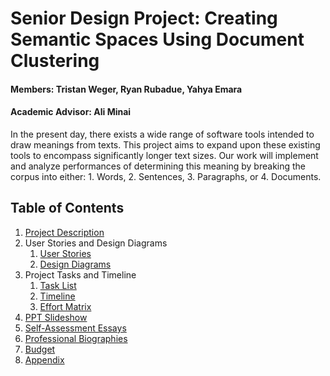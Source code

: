 # Senior Design Project: Creating Semantic Spaces Using Document Clustering
#### Members: Tristan Weger, Ryan Rubadue, Yahya Emara
#### Academic Advisor: Ali Minai



In the present day, there exists a wide range of software tools intended to draw meanings from texts. This project aims to expand upon these existing tools to encompass significantly longer text sizes. Our work will implement and analyze performances of determining this meaning by breaking the corpus into either: 1. Words, 2. Sentences, 3. Paragraphs, or 4. Documents.  


## Table of Contents

1. [Project Description](CS5001_Assignments/ProjectDescription)
2. User Stories and Design Diagrams
    1. [User Stories](CS5001_Assignments/UserStories_DesignDiagrams/UserStories)
    2. [Design Diagrams](CS5001_Assignments/UserStories_DesignDiagrams/DesignDiagrams.pdf)
3. Project Tasks and Timeline
    1. [Task List](CS5001_Assignments/ProjectTasksAndTimeline/TaskList)
    2. [Timeline](CS5001_Assignments/ProjectTasksAndTimeline/Timeline.xlsx)
    3. [Effort Matrix](CS5001_Assignments/ProjectTasksAndTimeline/EffortMatrix)
4. [PPT Slideshow](CS5001_Assignments/PPT_Slideshow)
5. [Self-Assessment Essays](CS5001_Assignments/SelfAssessmentEssays)
6. [Professional Biographies](CS5001_Assignments/ProfessionalBios)
7. [Budget](CS5001_Assignments/Budget)
8. [Appendix](CS5001_Assignments/Appendix)
